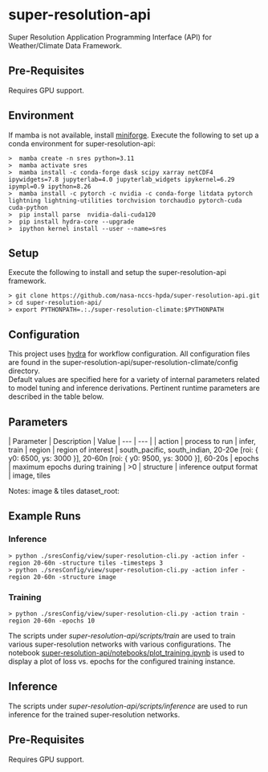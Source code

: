 
# super-resolution-api

Super Resolution Application Programming Interface (API) for Weather/Climate Data Framework.

## Pre-Requisites

Requires GPU support. 

## Environment

If mamba is not available, install [miniforge](https://github.com/conda-forge/miniforge).
Execute the following to set up a conda environment for super-resolution-api:

    >  mamba create -n sres python=3.11
    >  mamba activate sres
    >  mamba install -c conda-forge dask scipy xarray netCDF4 ipywidgets=7.8 jupyterlab=4.0 jupyterlab_widgets ipykernel=6.29 ipympl=0.9 ipython=8.26
    >  mamba install -c pytorch -c nvidia -c conda-forge litdata pytorch lightning lightning-utilities torchvision torchaudio pytorch-cuda cuda-python
    >  pip install parse  nvidia-dali-cuda120
    >  pip install hydra-core --upgrade
    >  ipython kernel install --user --name=sres

## Setup

Execute the following to install and setup the super-resolution-api framework.

    > git clone https://github.com/nasa-nccs-hpda/super-resolution-api.git
    > cd super-resolution-api/
    > export PYTHONPATH=.:./super-resolution-climate:$PYTHONPATH

## Configuration

This project uses [hydra](https://hydra.cc) for workflow configuration.  All configuration files are found in the super-resolution-api/super-resolution-climate/config directory.  
Default values are specified here for a variety of internal parameters related to model tuning and inference derivations.  Pertinent runtime parameters are described in the table below.

## Parameters

| Parameter | Description | Value
| --- | --- |
| action | process to run | infer, train
| region | region of interest | south_pacific, south_indian, 20-20e [roi:  {  y0: 6500, ys: 3000 }], 20-60n [roi:  {  y0: 9500, ys: 3000 }], 60-20s
| epochs | maximum epochs during training | >0
| structure | inference output format | image, tiles

Notes:
image & tiles
dataset_root: 

## Example Runs

### Inference

    > python ./sresConfig/view/super-resolution-cli.py -action infer -region 20-60n -structure tiles -timesteps 3 
    > python ./sresConfig/view/super-resolution-cli.py -action infer -region 20-60n -structure image

### Training

    > python ./sresConfig/view/super-resolution-cli.py -action train -region 20-60n -epochs 10 

The scripts under *super-resolution-api/scripts/train* are used to train various super-resolution networks with various configurations. The notebook 
[super-resolution-api/notebooks/plot_training.ipynb](./notebooks/plot_training.ipynb) is used to display a plot of 
loss vs. epochs for the configured training instance.

## Inference

The scripts under *super-resolution-api/scripts/inference* are used to run inference for the trained super-resolution networks. 

## Pre-Requisites

Requires GPU support. 
